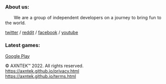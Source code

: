 ### About us:
<p style="text-indent: 2em;" align="justify">
We are a group of independent developers on a journey to bring fun to the world.<br>
</p>

<a href="https://twitter.com/axntek">twitter</a> / <a href="https://www.reddit.com/user/axntek">reddit</a> / <a href="https://www.facebook.com/axntek">facebook</a> / <a href="https://www.youtube.com/channel/UCpmkiQa9aqI3L5Tz81P3Baw/videos">youtube</a>

### Latest games:
<a href="https://play.google.com/store/apps/dev?id=8560896980200974117&hl=en">Google Play</a>

© AXNTEK™ 2022. All rights reserved.<br>
https://axntek.github.io/privacy.html <br>
https://axntek.github.io/terms.html
